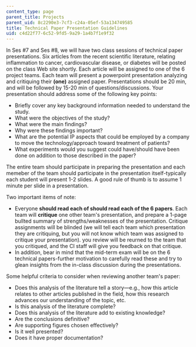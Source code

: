 ```yaml
---
content_type: page
parent_title: Projects
parent_uid: 8c2290e3-7cf3-c24a-05ef-53a134749585
title: Technical Paper Presentation Guidelines
uid: c4d22f77-6c52-9fd5-9a29-1a4b7f1e9f32
---
```


In Ses #7 and Ses #8, we will have two class sessions of technical paper presentations. Six articles from the recent scientific literature, relating inflammation to cancer, cardiovascular disease, or diabetes will be posted on the class Web site shortly. Each article will be assigned to one of the 6 project teams. Each team will present a powerpoint presentation analyzing and critiquing their **(one)** assigned paper. Presentations should be 20 min, and will be followed by 15-20 min of questions/discussions. Your presentation should address some of the following key points:

*   Briefly cover any key background information needed to understand the study.
*   What were the objectives of the study?
*   What were the main findings?
*   Why were these findings important?
*   What are the potential IP aspects that could be employed by a company to move the technology/approach toward treatment of patients?
*   What experiments would you suggest could have/should have been done on addition to those described in the paper?

The entire team should participate in preparing the presentation and each memeber of the team should participate in the presentation itself-typically each student will present 1-2 slides. A good rule of thumb is to assume 1 minute per slide in a presentation.

Two important items of note:

*   Everyone **should read each of should read each of the 6 papers**. Each team will **critique** one other team's presentation, and prepare a 1-page bullted summary of strengths/weaknesses of the presentation. Critique assignments will be blinded (we will tell each team which presentation they are critiquing, but you will not know which team was assigned to critique your presentation). you review will be reurned to the team that you critiqued, and the CI staff will give you feedback on that critique.
*   In addition, bear in mind that the mid-term exam will be on the 6 technical papers-further motivation to carefully read these and try to glean insights from the in-class discussion during the presentations.

Some helpful criteria to consider when reviewing another team's paper:

*   Does this analysis of the literature tell a story—e.g., how this article relates to other articles published in the field, how this research advances our understanding of the topic, etc.
*   Is this analysis of the literature complete?
*   Does this analysis of the literature add to existing knowledge?
*   Are the conclusions definitive?
*   Are supporting figures chosen effectively?
*   Is it well presented?
*   Does it have proper documentation?